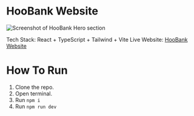 # HooBank Website

![Screenshot of HooBank Hero section](https://camo.githubusercontent.com/62ba6cbe9b62d2ccb55c07db2258d33c782d0e15b3231153d7b0f20935b57272/68747470733a2f2f692e6962622e636f2f424b31486e30782f53637265656e73686f742d323032322d30382d30382d61742d342d30352d34382d504d2e706e67)

Tech Stack: React + TypeScript + Tailwind + Vite
Live Website: [HooBank Website](https://hoo-bank-website-ntw0hmahr-jos02378.vercel.app/)

# How To Run

1. Clone the repo.
2. Open terminal.
3. Run ```npm i```
4. Run ```npm run dev```
